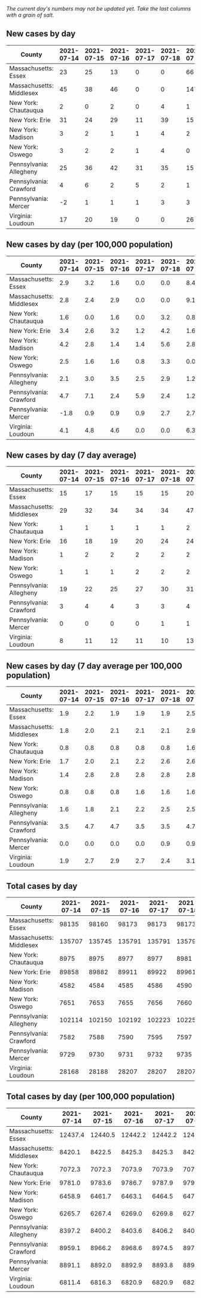 _The current day's numbers may not be updated yet. Take the last columns with a grain of salt._
## New cases by day

| County | 2021-07-14 | 2021-07-15 | 2021-07-16 | 2021-07-17 | 2021-07-18 | 2021-07-19 | 2021-07-20 |
| --- | --- | --- | --- | --- | --- | --- | --- |
| Massachusetts: Essex | 23 | 25 | 13 | 0 | 0 | 66 | 38 |
| Massachusetts: Middlesex | 45 | 38 | 46 | 0 | 0 | 147 | 82 |
| New York: Chautauqua | 2 | 0 | 2 | 0 | 4 | 1 | 0 |
| New York: Erie | 31 | 24 | 29 | 11 | 39 | 15 | 33 |
| New York: Madison | 3 | 2 | 1 | 1 | 4 | 2 | 2 |
| New York: Oswego | 3 | 2 | 2 | 1 | 4 | 0 | 1 |
| Pennsylvania: Allegheny | 25 | 36 | 42 | 31 | 35 | 15 | 71 |
| Pennsylvania: Crawford | 4 | 6 | 2 | 5 | 2 | 1 | 12 |
| Pennsylvania: Mercer | -2 | 1 | 1 | 1 | 3 | 3 | 1 |
| Virginia: Loudoun | 17 | 20 | 19 | 0 | 0 | 26 | 59 |

## New cases by day (per 100,000 population)

| County | 2021-07-14 | 2021-07-15 | 2021-07-16 | 2021-07-17 | 2021-07-18 | 2021-07-19 | 2021-07-20 |
| --- | --- | --- | --- | --- | --- | --- | --- |
| Massachusetts: Essex | 2.9 | 3.2 | 1.6 | 0.0 | 0.0 | 8.4 | 4.8 |
| Massachusetts: Middlesex | 2.8 | 2.4 | 2.9 | 0.0 | 0.0 | 9.1 | 5.1 |
| New York: Chautauqua | 1.6 | 0.0 | 1.6 | 0.0 | 3.2 | 0.8 | 0.0 |
| New York: Erie | 3.4 | 2.6 | 3.2 | 1.2 | 4.2 | 1.6 | 3.6 |
| New York: Madison | 4.2 | 2.8 | 1.4 | 1.4 | 5.6 | 2.8 | 2.8 |
| New York: Oswego | 2.5 | 1.6 | 1.6 | 0.8 | 3.3 | 0.0 | 0.8 |
| Pennsylvania: Allegheny | 2.1 | 3.0 | 3.5 | 2.5 | 2.9 | 1.2 | 5.8 |
| Pennsylvania: Crawford | 4.7 | 7.1 | 2.4 | 5.9 | 2.4 | 1.2 | 14.2 |
| Pennsylvania: Mercer | -1.8 | 0.9 | 0.9 | 0.9 | 2.7 | 2.7 | 0.9 |
| Virginia: Loudoun | 4.1 | 4.8 | 4.6 | 0.0 | 0.0 | 6.3 | 14.3 |

## New cases by day (7 day average)

| County | 2021-07-14 | 2021-07-15 | 2021-07-16 | 2021-07-17 | 2021-07-18 | 2021-07-19 | 2021-07-20 |
| --- | --- | --- | --- | --- | --- | --- | --- |
| Massachusetts: Essex | 15 | 17 | 15 | 15 | 15 | 20 | 24 |
| Massachusetts: Middlesex | 29 | 32 | 34 | 34 | 34 | 47 | 51 |
| New York: Chautauqua | 1 | 1 | 1 | 1 | 1 | 2 | 1 |
| New York: Erie | 16 | 18 | 19 | 20 | 24 | 24 | 26 |
| New York: Madison | 1 | 2 | 2 | 2 | 2 | 2 | 2 |
| New York: Oswego | 1 | 1 | 1 | 2 | 2 | 2 | 2 |
| Pennsylvania: Allegheny | 19 | 22 | 25 | 27 | 30 | 31 | 36 |
| Pennsylvania: Crawford | 3 | 4 | 4 | 3 | 3 | 4 | 5 |
| Pennsylvania: Mercer | 0 | 0 | 0 | 0 | 1 | 1 | 1 |
| Virginia: Loudoun | 8 | 11 | 12 | 11 | 10 | 13 | 20 |

## New cases by day (7 day average per 100,000 population)

| County | 2021-07-14 | 2021-07-15 | 2021-07-16 | 2021-07-17 | 2021-07-18 | 2021-07-19 | 2021-07-20 |
| --- | --- | --- | --- | --- | --- | --- | --- |
| Massachusetts: Essex | 1.9 | 2.2 | 1.9 | 1.9 | 1.9 | 2.5 | 3.0 |
| Massachusetts: Middlesex | 1.8 | 2.0 | 2.1 | 2.1 | 2.1 | 2.9 | 3.2 |
| New York: Chautauqua | 0.8 | 0.8 | 0.8 | 0.8 | 0.8 | 1.6 | 0.8 |
| New York: Erie | 1.7 | 2.0 | 2.1 | 2.2 | 2.6 | 2.6 | 2.8 |
| New York: Madison | 1.4 | 2.8 | 2.8 | 2.8 | 2.8 | 2.8 | 2.8 |
| New York: Oswego | 0.8 | 0.8 | 0.8 | 1.6 | 1.6 | 1.6 | 1.6 |
| Pennsylvania: Allegheny | 1.6 | 1.8 | 2.1 | 2.2 | 2.5 | 2.5 | 3.0 |
| Pennsylvania: Crawford | 3.5 | 4.7 | 4.7 | 3.5 | 3.5 | 4.7 | 5.9 |
| Pennsylvania: Mercer | 0.0 | 0.0 | 0.0 | 0.0 | 0.9 | 0.9 | 0.9 |
| Virginia: Loudoun | 1.9 | 2.7 | 2.9 | 2.7 | 2.4 | 3.1 | 4.8 |

## Total cases by day

| County | 2021-07-14 | 2021-07-15 | 2021-07-16 | 2021-07-17 | 2021-07-18 | 2021-07-19 | 2021-07-20 |
| --- | --- | --- | --- | --- | --- | --- | --- |
| Massachusetts: Essex | 98135 | 98160 | 98173 | 98173 | 98173 | 98239 | 98277 |
| Massachusetts: Middlesex | 135707 | 135745 | 135791 | 135791 | 135791 | 135938 | 136020 |
| New York: Chautauqua | 8975 | 8975 | 8977 | 8977 | 8981 | 8982 | 8982 |
| New York: Erie | 89858 | 89882 | 89911 | 89922 | 89961 | 89976 | 90009 |
| New York: Madison | 4582 | 4584 | 4585 | 4586 | 4590 | 4592 | 4594 |
| New York: Oswego | 7651 | 7653 | 7655 | 7656 | 7660 | 7660 | 7661 |
| Pennsylvania: Allegheny | 102114 | 102150 | 102192 | 102223 | 102258 | 102273 | 102344 |
| Pennsylvania: Crawford | 7582 | 7588 | 7590 | 7595 | 7597 | 7598 | 7610 |
| Pennsylvania: Mercer | 9729 | 9730 | 9731 | 9732 | 9735 | 9738 | 9739 |
| Virginia: Loudoun | 28168 | 28188 | 28207 | 28207 | 28207 | 28233 | 28292 |

## Total cases by day (per 100,000 population)

| County | 2021-07-14 | 2021-07-15 | 2021-07-16 | 2021-07-17 | 2021-07-18 | 2021-07-19 | 2021-07-20 |
| --- | --- | --- | --- | --- | --- | --- | --- |
| Massachusetts: Essex | 12437.4 | 12440.5 | 12442.2 | 12442.2 | 12442.2 | 12450.5 | 12455.4 |
| Massachusetts: Middlesex | 8420.1 | 8422.5 | 8425.3 | 8425.3 | 8425.3 | 8434.5 | 8439.5 |
| New York: Chautauqua | 7072.3 | 7072.3 | 7073.9 | 7073.9 | 7077.1 | 7077.8 | 7077.8 |
| New York: Erie | 9781.0 | 9783.6 | 9786.7 | 9787.9 | 9792.2 | 9793.8 | 9797.4 |
| New York: Madison | 6458.9 | 6461.7 | 6463.1 | 6464.5 | 6470.2 | 6473.0 | 6475.8 |
| New York: Oswego | 6265.7 | 6267.4 | 6269.0 | 6269.8 | 6273.1 | 6273.1 | 6273.9 |
| Pennsylvania: Allegheny | 8397.2 | 8400.2 | 8403.6 | 8406.2 | 8409.1 | 8410.3 | 8416.1 |
| Pennsylvania: Crawford | 8959.1 | 8966.2 | 8968.6 | 8974.5 | 8976.8 | 8978.0 | 8992.2 |
| Pennsylvania: Mercer | 8891.1 | 8892.0 | 8892.9 | 8893.8 | 8896.6 | 8899.3 | 8900.2 |
| Virginia: Loudoun | 6811.4 | 6816.3 | 6820.9 | 6820.9 | 6820.9 | 6827.2 | 6841.4 |
